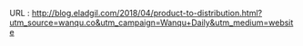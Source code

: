   
  
    
  URL : http://blog.eladgil.com/2018/04/product-to-distribution.html?utm_source=wanqu.co&utm_campaign=Wanqu+Daily&utm_medium=website
